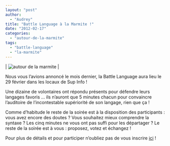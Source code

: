 ```yaml
---
layout: "post"
author: 
  - "Audrey"
title: "Battle Language à la Marmite !"
date: "2012-02-17"
categories: 
  - "autour-de-la-marmite"
tags: 
  - "battle-language"
  - "la-marmite"
---
```


| ![autour de la marmite](/assets/2012/02/2012-02-17-battle-language-a-la-marmite/6246487068_7b57ca7b63_m.jpg) |

Nous vous l’avions annoncé le mois dernier, la Battle Language aura lieu le 29 février dans les locaux de Sup Info !

Une dizaine de volontaires ont répondu présents pour défendre leurs langages favoris … ils n’auront que 5 minutes chacun pour convaincre l’auditoire de l’incontestable supériorité de son langage, rien que ça !

Comme d’habitude le reste de la soirée est à la disposition des participants : vous avez encore des doutes ? Vous souhaitez mieux comprendre la syntaxe ? Les cinq minutes ne vous ont pas suffi pour les départager ? Le reste de la soirée est à vous : proposez, votez et échangez !

Pour plus de détails et pour participer n’oubliez pas de vous inscrire [ici](http://www.eventbrite.com/event/2971725511 "Inscription") !

